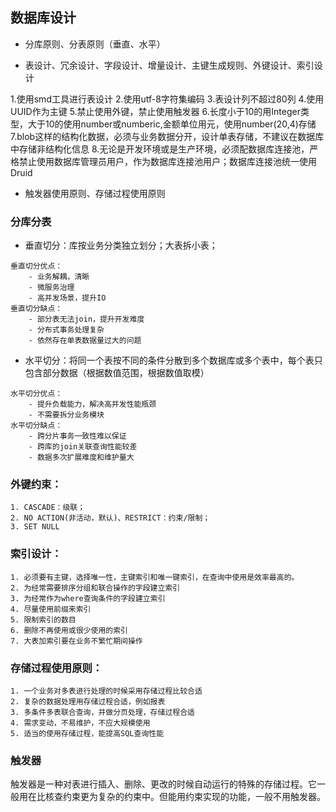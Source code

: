 ## 数据库设计 

- 分库原则、分表原则（垂直、水平）

- 表设计、冗余设计、字段设计、增量设计、主键生成规则、外键设计、索引设计

1.使用smd工具进行表设计
2.使用utf-8字符集编码
3.表设计列不超过80列
4.使用UUID作为主键
5.禁止使用外键，禁止使用触发器
6.长度小于10的用Integer类型，大于10的使用number或numberic,金额单位用元，使用number(20,4)存储
7.blob这样的结构化数据，必须与业务数据分开，设计单表存储，不建议在数据库中存储非结构化信息
8.无论是开发环境或是生产环境，必须配数据库连接池，严格禁止使用数据库管理员用户，作为数据库连接池用户；数据库连接池统一使用Druid

- 触发器使用原则、存储过程使用原则  

### 分库分表  

- 垂直切分：库按业务分类独立划分；大表拆小表；  

```
垂直切分优点：
	- 业务解耦，清晰
	- 微服务治理
	- 高并发场景，提升IO
垂直切分缺点：
	- 部分表无法join，提升开发难度
	- 分布式事务处理复杂
	- 依然存在单表数据量过大的问题  
```

- 水平切分：将同一个表按不同的条件分散到多个数据库或多个表中，每个表只包含部分数据（根据数值范围，根据数值取模）    

```
水平切分优点：
	- 提升负载能力，解决高并发性能瓶颈
	- 不需要拆分业务模块
水平切分缺点：
	- 跨分片事务一致性难以保证
	- 跨库的join关联查询性能较差
	- 数据多次扩展难度和维护量大
```

### 外键约束：  

	1. CASCADE：级联；
	2. NO ACTION(非活动，默认)、RESTRICT：约束/限制；
	3. SET NULL

### 索引设计：  

	1. 必须要有主键，选择唯一性，主键索引和唯一键索引，在查询中使用是效率最高的。
	2. 为经常需要排序分组和联合操作的字段建立索引
	3. 为经常作为where查询条件的字段建立索引
	4. 尽量使用前缀来索引
	5. 限制索引的数目
	6. 删除不再使用或很少使用的索引
	7. 大表加索引要在业务不繁忙期间操作


### 存储过程使用原则：	

	1. 一个业务对多表进行处理的时候采用存储过程比较合适
	2. 复杂的数据处理用存储过程合适，例如报表
	3. 多条件多表联合查询，并做分页处理，存储过程合适
	4. 需求变动，不易维护，不应大规模使用
	5. 适当的使用存储过程，能提高SQL查询性能  
	
### 触发器  

触发器是一种对表进行插入、删除、更改的时候自动运行的特殊的存储过程。它一般用在比核查约束更为复杂的约束中。但能用约束实现的功能，一般不用触发器。